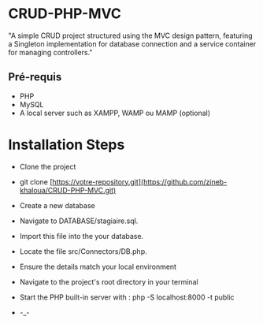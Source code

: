# CRUD-PHP-MVC
"A simple CRUD project structured using the MVC design pattern, featuring a Singleton implementation for database connection and a service container for managing controllers."

## Pré-requis

- PHP
- MySQL
- A local server such as XAMPP, WAMP ou MAMP (optional)

# Installation Steps

- Clone the project

- git clone [https://votre-repository.git](https://github.com/zineb-khaloua/CRUD-PHP-MVC.git)

- Create a new database 

- Navigate to DATABASE/stagiaire.sql.

- Import this file into the your database.

- Locate the file src/Connectors/DB.php.

- Ensure the details match your local environment

- Navigate to the project's root directory in your terminal

- Start the PHP built-in server with  : php -S localhost:8000 -t public 

- -_- 
